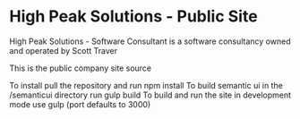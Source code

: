 # High Peak Solutions - Public Site

High Peak Solutions - Software Consultant is a software consultancy owned and operated by Scott Traver

This is the public company site source

To install pull the repository and run npm install
To build semantic ui in the /semanticui directory run gulp build
To build and run the site in development mode use gulp (port defaults to 3000)
